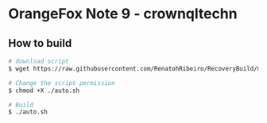 # OrangeFox Note 9 - crownqltechn

## How to build

```bash
# download script
$ wget https://raw.githubusercontent.com/RenatohRibeiro/RecoveryBuild/master/crownqltechn/auto.sh

# Change the script permission
$ chmod +X ./auto.sh

# Build
$ ./auto.sh
```
